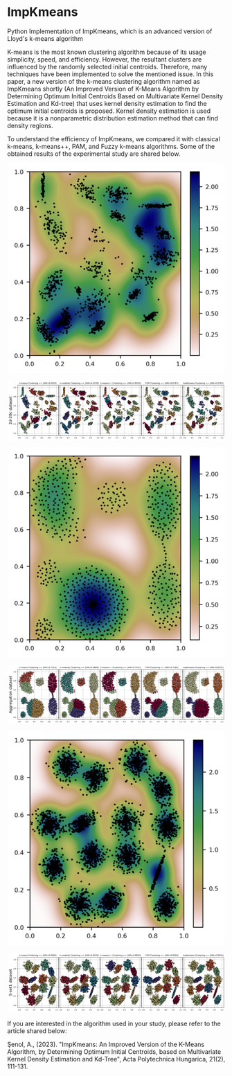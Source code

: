 # ImpKmeans
Python Implementation of ImpKmeans, which is an advanced version of Lloyd's k-means algorithm

K-means is the most known clustering algorithm because of its usage simplicity, speed, and efficiency. However, the resultant clusters are influenced by the randomly selected initial centroids. Therefore, many techniques have been implemented to solve the mentioned issue. In this paper, a new version of the k-means clustering algorithm named as ImpKmeans shortly (An Improved Version of K-Means Algorithm by Determining Optimum Initial Centroids Based on Multivariate Kernel Density Estimation and Kd-tree) that uses kernel density estimation to find the optimum initial centroids is proposed. Kernel density estimation is used because it is a nonparametric distribution estimation method that can find density regions.

To understand the efficiency of ImpKmeans, we compared it with classical k-means, k-means++, PAM, and Fuzzy k-means algorithms. Some of the obtained results of the experimental study are shared below. 



<p align="center">
  <img src="./results/2d-20c_KDE.png" width="500"/>
</p>
<p align="center">
  <img src="./results/2d-20c.png" />
</p>


<p align="center">
  <img src="./results/Aggregation_KDE.png" width="500"/>
</p>

<p align="center">
  <img src="./results/Aggregation.png" />
</p>

<p align="center">
  <img src="./results/S-set1_KDE.png" width="500"/>
</p>

<p align="center">
  <img src="./results/S-set1.png" />
</p>



If you are interested in the algorithm used in your study, please refer to the article shared below:

Şenol, A., (2023). "ImpKmeans: An Improved Version of the K-Means Algorithm, by Determining Optimum Initial Centroids, based on Multivariate Kernel Density Estimation and Kd-Tree", Acta Polytechnica Hungarica, 21(2), 111-131.

